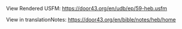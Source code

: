 View Rendered USFM: https://door43.org/en/udb/ep/59-heb.usfm

View in translationNotes: https://door43.org/en/bible/notes/heb/home
